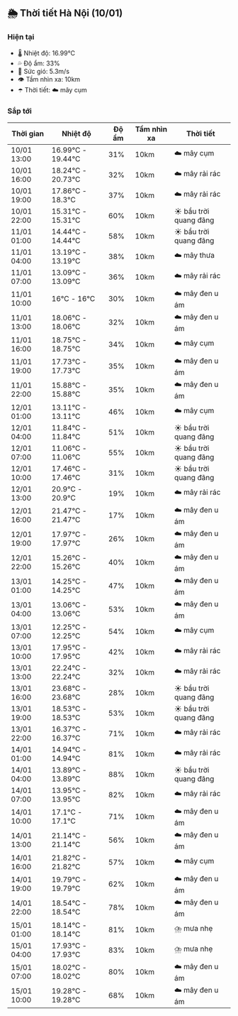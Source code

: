 ## 🌦️ Thời tiết Hà Nội (10/01)

### Hiện tại

- 🌡️ Nhiệt độ: 16.99℃
- 💦 Độ ẩm: 33%
- 💨 Sức gió: 5.3m/s
- 👁️ Tầm nhìn xa: 10km
- ☂️ Thời tiết: ☁️ mây cụm

### Sắp tới

| Thời gian | Nhiệt độ | Độ ẩm | Tầm nhìn xa | Thời tiết |
| --- | --- | --- | --- | --- |
| 10/01 13:00 | 16.99℃ - 19.44℃ | 31% | 10km | ☁️ mây cụm |
| 10/01 16:00 | 18.24℃ - 20.73℃ | 32% | 10km | ☁️ mây rải rác |
| 10/01 19:00 | 17.86℃ - 18.3℃ | 37% | 10km | ☁️ mây rải rác |
| 10/01 22:00 | 15.31℃ - 15.31℃ | 60% | 10km | ☀️ bầu trời quang đãng |
| 11/01 01:00 | 14.44℃ - 14.44℃ | 58% | 10km | ☀️ bầu trời quang đãng |
| 11/01 04:00 | 13.19℃ - 13.19℃ | 38% | 10km | ☁️ mây thưa |
| 11/01 07:00 | 13.09℃ - 13.09℃ | 36% | 10km | ☁️ mây rải rác |
| 11/01 10:00 | 16℃ - 16℃ | 30% | 10km | ☁️ mây đen u ám |
| 11/01 13:00 | 18.06℃ - 18.06℃ | 32% | 10km | ☁️ mây đen u ám |
| 11/01 16:00 | 18.75℃ - 18.75℃ | 34% | 10km | ☁️ mây cụm |
| 11/01 19:00 | 17.73℃ - 17.73℃ | 35% | 10km | ☁️ mây đen u ám |
| 11/01 22:00 | 15.88℃ - 15.88℃ | 35% | 10km | ☁️ mây đen u ám |
| 12/01 01:00 | 13.11℃ - 13.11℃ | 46% | 10km | ☁️ mây cụm |
| 12/01 04:00 | 11.84℃ - 11.84℃ | 51% | 10km | ☀️ bầu trời quang đãng |
| 12/01 07:00 | 11.06℃ - 11.06℃ | 55% | 10km | ☀️ bầu trời quang đãng |
| 12/01 10:00 | 17.46℃ - 17.46℃ | 31% | 10km | ☀️ bầu trời quang đãng |
| 12/01 13:00 | 20.9℃ - 20.9℃ | 19% | 10km | ☁️ mây rải rác |
| 12/01 16:00 | 21.47℃ - 21.47℃ | 17% | 10km | ☁️ mây đen u ám |
| 12/01 19:00 | 17.97℃ - 17.97℃ | 26% | 10km | ☁️ mây đen u ám |
| 12/01 22:00 | 15.26℃ - 15.26℃ | 40% | 10km | ☁️ mây đen u ám |
| 13/01 01:00 | 14.25℃ - 14.25℃ | 47% | 10km | ☁️ mây đen u ám |
| 13/01 04:00 | 13.06℃ - 13.06℃ | 53% | 10km | ☁️ mây đen u ám |
| 13/01 07:00 | 12.25℃ - 12.25℃ | 54% | 10km | ☁️ mây cụm |
| 13/01 10:00 | 17.95℃ - 17.95℃ | 42% | 10km | ☁️ mây rải rác |
| 13/01 13:00 | 22.24℃ - 22.24℃ | 32% | 10km | ☁️ mây rải rác |
| 13/01 16:00 | 23.68℃ - 23.68℃ | 28% | 10km | ☀️ bầu trời quang đãng |
| 13/01 19:00 | 18.53℃ - 18.53℃ | 53% | 10km | ☀️ bầu trời quang đãng |
| 13/01 22:00 | 16.37℃ - 16.37℃ | 71% | 10km | ☁️ mây rải rác |
| 14/01 01:00 | 14.94℃ - 14.94℃ | 81% | 10km | ☁️ mây rải rác |
| 14/01 04:00 | 13.89℃ - 13.89℃ | 88% | 10km | ☀️ bầu trời quang đãng |
| 14/01 07:00 | 13.95℃ - 13.95℃ | 82% | 10km | ☁️ mây rải rác |
| 14/01 10:00 | 17.1℃ - 17.1℃ | 71% | 10km | ☁️ mây đen u ám |
| 14/01 13:00 | 21.14℃ - 21.14℃ | 56% | 10km | ☁️ mây đen u ám |
| 14/01 16:00 | 21.82℃ - 21.82℃ | 57% | 10km | ☁️ mây cụm |
| 14/01 19:00 | 19.79℃ - 19.79℃ | 62% | 10km | ☁️ mây đen u ám |
| 14/01 22:00 | 18.54℃ - 18.54℃ | 78% | 10km | ☁️ mây đen u ám |
| 15/01 01:00 | 18.14℃ - 18.14℃ | 81% | 10km | ⛈️ mưa nhẹ |
| 15/01 04:00 | 17.93℃ - 17.93℃ | 83% | 10km | ⛈️ mưa nhẹ |
| 15/01 07:00 | 18.02℃ - 18.02℃ | 80% | 10km | ☁️ mây đen u ám |
| 15/01 10:00 | 19.28℃ - 19.28℃ | 68% | 10km | ☁️ mây đen u ám |
